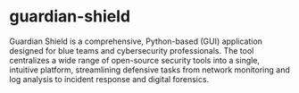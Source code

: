 # guardian-shield
Guardian Shield is a comprehensive, Python-based (GUI) application designed for blue teams and cybersecurity professionals. The tool centralizes a wide range of open-source security tools into a single, intuitive platform, streamlining defensive tasks from network monitoring and log analysis to incident response and digital forensics.
